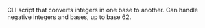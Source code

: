 CLI script that converts integers in one base to another. Can handle negative integers and bases, up to base 62.
